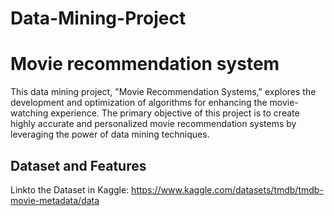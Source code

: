 # Data-Mining-Project
# Movie recommendation system 
This data mining project, "Movie Recommendation Systems," explores the development and optimization of algorithms for enhancing the movie-watching experience.
The primary objective of this project is to create highly accurate and personalized movie recommendation systems by leveraging the power of data mining techniques. 

 
## Dataset and Features
Linkto the Dataset in Kaggle: https://www.kaggle.com/datasets/tmdb/tmdb-movie-metadata/data
